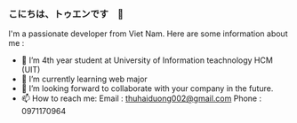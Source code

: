 ### こにちは、トゥエンです　👋

I'm a passionate developer from Viet Nam. 
Here are some information about me :

- 🔭 I’m 4th year student at University of Information teachnology HCM (UIT)
- 🌱 I’m currently learning web major
- 👯 I’m looking forward to collaborate with your company in the future.
- 📫 How to reach me:
    Email : thuhaiduong002@gmail.com
    Phone : 0971170964
